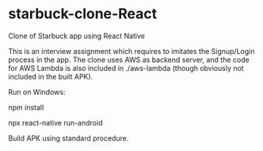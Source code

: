 # starbuck-clone-React
Clone of Starbuck app using React Native

This is an interview assignment which requires to imitates the Signup/Login process in the app. The clone uses AWS as backend server, and the code for AWS Lambda is also included in ./aws-lambda (though obviously not included in the built APK).

Run on Windows:

  npm install

  npx react-native run-android

Build APK using standard procedure.
